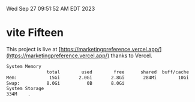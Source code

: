 Wed Sep 27 09:51:52 AM EDT 2023

# vite Fifteen


This project is live at [https://marketingpreference.vercel.app/](https://marketingpreference.vercel.app/) thanks to Vercel.

```bash
System Memory
               total        used        free      shared  buff/cache   available
Mem:            15Gi       2.0Gi       2.8Gi       284Mi        10Gi        12Gi
Swap:          8.0Gi          0B       8.0Gi
System Storage
334M	.
